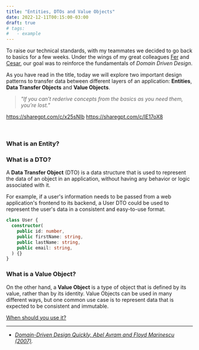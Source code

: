 ```yaml
---
title: "Entities, DTOs and Value Objects"
date: 2022-12-11T00:15:00-03:00
draft: true
# tags:
#   - example
---
```


To raise our technical standards, with my teammates we decided to go back to basics for a few weeks. Under the wings of my great colleagues [Fer](https://github.com/hack2024) and [Cesar](https://github.com/cesar-lp), our goal was to reinforce the fundamentals of _Domain Driven Design_.

As you have read in the title, today we will explore two important design patterns to transfer data between different layers of an application: __Entities__, __Data Transfer Objects__ and __Value Objects__.

> _"If you can’t rederive concepts from the basics as you need them, you’re lost."_ 


https://sharegpt.com/c/x25sNIb
https://sharegpt.com/c/IE17oX8

<br>

### What is an Entity?

### What is a DTO?

A __Data Transfer Object__ (DTO) is a data structure that is used to represent the data of an object in an application, without having any behavior or logic associated with it.

For example, if a user's information needs to be passed from a web application's frontend to its backend, a User DTO could be used to represent the user's data in a consistent and easy-to-use format.

```typescript
class User {
  constructor(
    public id: number,
    public firstName: string,
    public lastName: string,
    public email: string,
  ) {}
}
```

### What is a Value Object?

On the other hand, a __Value Object__ is a type of object that is defined by its value, rather than by its identity. Value Objects can be used in many different ways, but one common use case is to represent data that is expected to be consistent and immutable.

<ins>When should you use it?<ins>

---

- *[Domain-Driven Design Quickly, Abel Avram and Floyd Marinescu (2007)](https://www.amazon.com/Domain-Driven-Design-Quickly-Abel-Avram/dp/1411609255).*